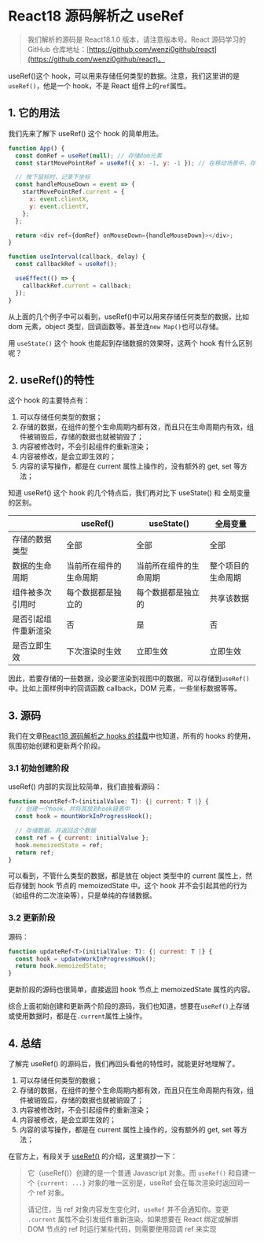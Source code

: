 # React18 源码解析之 useRef

> 我们解析的源码是 React18.1.0 版本，请注意版本号。React 源码学习的 GitHub 仓库地址：[https://github.com/wenzi0github/react](https://github.com/wenzi0github/react)。

useRef()这个 hook，可以用来存储任何类型的数据。注意，我们这里讲的是 `useRef()`，他是一个 hook，不是 React 组件上的`ref`属性。

## 1. 它的用法

我们先来了解下 useRef() 这个 hook 的简单用法。

```javascript
function App() {
  const domRef = useRef(null); // 存储dom元素
  const startMovePointRef = useRef({ x: -1, y: -1 }); // 在移动场景中，存储开始移动时的坐标

  // 按下鼠标时，记录下坐标
  const handleMouseDown = event => {
    startMovePointRef.current = {
      x: event.clientX,
      y: event.clientY,
    };
  };

  return <div ref={domRef} onMouseDown={handleMouseDown}></div>;
}

function useInterval(callback, delay) {
  const callbackRef = useRef();

  useEffect(() => {
    callbackRef.current = callback;
  });
}
```

从上面的几个例子中可以看到，useRef()中可以用来存储任何类型的数据，比如 dom 元素，object 类型，回调函数等。甚至连`new Map()`也可以存储。

用 `useState()` 这个 hook 也能起到存储数据的效果呀，这两个 hook 有什么区别呢？

## 2. useRef()的特性

这个 hook 的主要特点有：

1. 可以存储任何类型的数据；
2. 存储的数据，在组件的整个生命周期内都有效，而且只在生命周期内有效，组件被销毁后，存储的数据也就被销毁了；
3. 内容被修改时，不会引起组件的重新渲染；
4. 内容被修改，是会立即生效的；
5. 内容的读写操作，都是在 current 属性上操作的，没有额外的 get, set 等方法；

知道 useRef() 这个 hook 的几个特点后，我们再对比下 useState() 和 全局变量的区别。

|                      | useRef()               | useState()             | 全局变量           |
| -------------------- | ---------------------- | ---------------------- | ------------------ |
| 存储的数据类型       | 全部                   | 全部                   | 全部               |
| 数据的生命周期       | 当前所在组件的生命周期 | 当前所在组件的生命周期 | 整个项目的生命周期 |
| 组件被多次引用时     | 每个数据都是独立的     | 每个数据都是独立的     | 共享该数据         |
| 是否引起组件重新渲染 | 否                     | 是                     | 否                 |
| 是否立即生效         | 下次渲染时生效         | 立即生效               | 立即生效           |

因此，若要存储的一些数据，没必要渲染到视图中的数据，可以存储到`useRef()`中。比如上面样例中的回调函数 callback，DOM 元素，一些坐标数据等等。

## 3. 源码

我们在文章[React18 源码解析之 hooks 的挂载](https://www.xiabingbao.com)中也知道，所有的 hooks 的使用，氛围初始创建和更新两个阶段。

### 3.1 初始创建阶段

useRef() 内部的实现比较简单，我们直接看源码：

```javascript
function mountRef<T>(initialValue: T): {| current: T |} {
  // 创建一个hook，并将其放到hook链表中
  const hook = mountWorkInProgressHook();

  // 存储数据，并返回这个数据
  const ref = { current: initialValue };
  hook.memoizedState = ref;
  return ref;
}
```

可以看到，不管什么类型的数据，都是放在 object 类型中的 current 属性上，然后存储到 hook 节点的 memoizedState 中。这个 hook 并不会引起其他的行为（如组件的二次渲染等），只是单纯的存储数据。

### 3.2 更新阶段

源码：

```javascript
function updateRef<T>(initialValue: T): {| current: T |} {
  const hook = updateWorkInProgressHook();
  return hook.memoizedState;
}
```

更新阶段的源码也很简单，直接返回 hook 节点上 memoizedState 属性的内容。

综合上面初始创建和更新两个阶段的源码，我们也知道，想要在`useRef()`上存储或使用数据时，都是在`.current`属性上操作。

## 4. 总结

了解完 useRef() 的源码后，我们再回头看他的特性时，就能更好地理解了。

1. 可以存储任何类型的数据；
2. 存储的数据，在组件的整个生命周期内都有效，而且只在生命周期内有效，组件被销毁后，存储的数据也就被销毁了；
3. 内容被修改时，不会引起组件的重新渲染；
4. 内容被修改，是会立即生效的；
5. 内容的读写操作，都是在 current 属性上操作的，没有额外的 get, set 等方法；

在官方上，有段关于 [useRef()](https://reactjs.org/docs/hooks-reference.html#useref) 的介绍，这里摘抄一下：

> 它（useRef()）创建的是一个普通 Javascript 对象。而 `useRef()` 和自建一个 `{current: ...}` 对象的唯一区别是，useRef 会在每次渲染时返回同一个 ref 对象。
>
> 请记住，当 ref 对象内容发生变化时，`useRef` 并不会通知你。变更 `.current` 属性不会引发组件重新渲染。如果想要在 React 绑定或解绑 DOM 节点的 ref 时运行某些代码，则需要使用回调 ref 来实现
